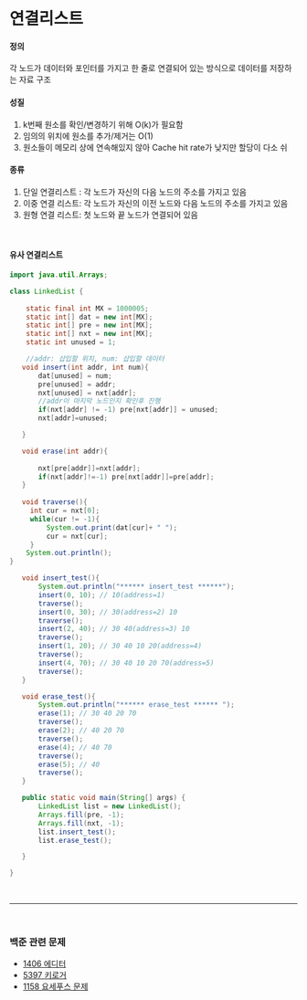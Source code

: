 # 연결리스트

#### 정의 
각 노드가 데이터와 포인터를 가지고 한 줄로 연결되어 있는 방식으로 데이터를 저장하는 자료 구조

#### 성질
1) k번째 원소를 확인/변경하기 위해 O(k)가 필요함      
2) 임의의 위치에 원소를 추가/제거는 O(1)        
3) 원소들이 메모리 상에 연속해있지 않아 Cache hit rate가 낮지만 할당이 다소 쉬

#### 종류
1) 단일 연결리스트 : 각 노드가 자신의 다음 노드의 주소를 가지고 있음          
2) 이중 연결 리스트: 각 노드가 자신의 이전 노드와 다음 노드의 주소를 가지고 있음      
3) 원형 연결 리스트: 첫 노드와 끝 노드가 연결되어 있음         


<br>

#### 유사 연결리스트

```java
import java.util.Arrays;

class LinkedList {
	
	static final int MX = 1000005;
    static int[] dat = new int[MX];
    static int[] pre = new int[MX];
    static int[] nxt = new int[MX];
    static int unused = 1;

    //addr: 삽입할 위치, num: 삽입할 데이터
   void insert(int addr, int num){
	   dat[unused] = num;
	   pre[unused] = addr;
	   nxt[unused] = nxt[addr];
	   //addr이 마지막 노드인지 확인후 진행
	   if(nxt[addr] != -1) pre[nxt[addr]] = unused;
	   nxt[addr]=unused;

   }

   void erase(int addr){
	   
	   nxt[pre[addr]]=nxt[addr];
	   if(nxt[addr]!=-1) pre[nxt[addr]]=pre[addr];
   }
 
   void traverse(){
     int cur = nxt[0];
     while(cur != -1){
    	 System.out.print(dat[cur]+ " ");
         cur = nxt[cur];
     }
    System.out.println();
}

   void insert_test(){
	   System.out.println("****** insert_test ******");
       insert(0, 10); // 10(address=1)
       traverse();
       insert(0, 30); // 30(address=2) 10
       traverse();
       insert(2, 40); // 30 40(address=3) 10
       traverse();
       insert(1, 20); // 30 40 10 20(address=4)
       traverse();
       insert(4, 70); // 30 40 10 20 70(address=5)
       traverse();
   }

   void erase_test(){
	   System.out.println("****** erase_test ****** ");
       erase(1); // 30 40 20 70
       traverse();
       erase(2); // 40 20 70
       traverse();
  	   erase(4); // 40 70
  	   traverse();
  	   erase(5); // 40
  	   traverse();
   }

   public static void main(String[] args) {
	   LinkedList list = new LinkedList();
	   Arrays.fill(pre, -1);
	   Arrays.fill(nxt, -1);
	   list.insert_test();
	   list.erase_test();

   }

}
```

<br>

----------------------------

<br>

### 백준 관련 문제

* [1406	에디터](https://www.acmicpc.net/problem/1406)
* [5397	키로거](https://www.acmicpc.net/problem/5397)
* [1158	요세푸스 문제](https://www.acmicpc.net/problem/1158)